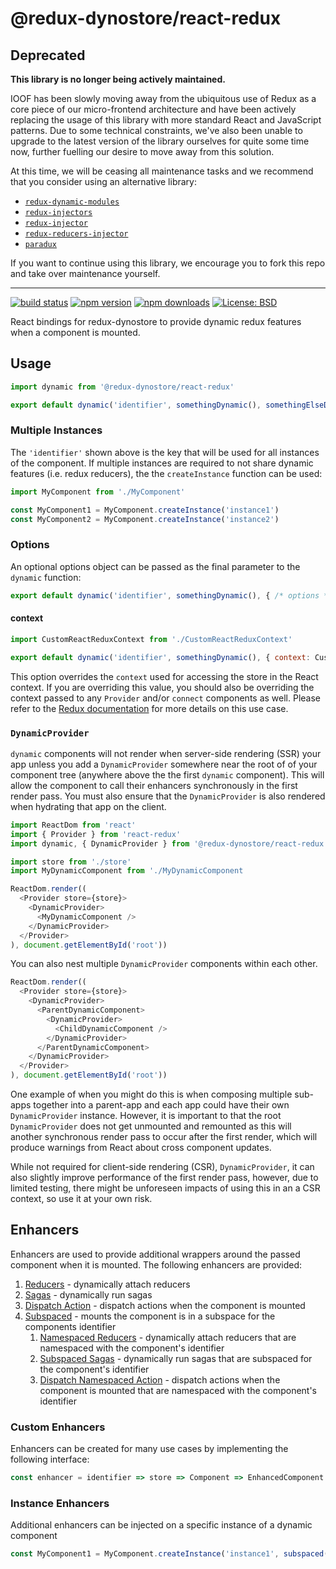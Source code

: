 # @redux-dynostore/react-redux

## Deprecated

**This library is no longer being actively maintained.**

IOOF has been slowly moving away from the ubiquitous use of Redux as a core piece of our micro-frontend architecture and have been actively replacing
the usage of this library with more standard React and JavaScript patterns.  Due to some technical constraints, we've also been unable to upgrade to
the latest version of the library ourselves for quite some time now, further fuelling our desire to move away from this solution.

At this time, we will be ceasing all maintenance tasks and we recommend that you consider using an alternative library:

* [`redux-dynamic-modules`](https://www.npmjs.com/package/redux-dynamic-modules)
* [`redux-injectors`](https://www.npmjs.com/package/redux-injectors)
* [`redux-injector`](https://www.npmjs.com/package/redux-injector)
* [`redux-reducers-injector`](https://www.npmjs.com/package/redux-reducers-injector)
* [`paradux`](https://www.npmjs.com/package/paradux)

If you want to continue using this library, we encourage you to fork this repo and take over maintenance yourself.

---

[![build status](https://img.shields.io/travis/ioof-holdings/redux-dynostore/master.svg?style=flat-square)](https://travis-ci.org/ioof-holdings/redux-dynostore)
[![npm version](https://img.shields.io/npm/v/@redux-dynostore/react-redux.svg?style=flat-square)](https://www.npmjs.com/package/@redux-dynostore/react-redux)
[![npm downloads](https://img.shields.io/npm/dm/@redux-dynostore/react-redux.svg?style=flat-square)](https://www.npmjs.com/package/@redux-dynostore/react-redux)
[![License: BSD](https://img.shields.io/npm/l/@redux-dynostore/react-redux.svg?style=flat-square)](/LICENSE.md)

React bindings for redux-dynostore to provide dynamic redux features when a component is mounted.

## Usage

```javascript
import dynamic from '@redux-dynostore/react-redux'

export default dynamic('identifier', somethingDynamic(), somethingElseDynamic('with parameters'))(MyComponent)
```

### Multiple Instances

The `'identifier'` shown above is the key that will be used for all instances of the component.  If multiple instances are required to not share dynamic features (i.e. redux reducers), the the `createInstance` function can be used:

```javascript
import MyComponent from './MyComponent'

const MyComponent1 = MyComponent.createInstance('instance1')
const MyComponent2 = MyComponent.createInstance('instance2')
```

### Options

An optional options object can be passed as the final parameter to the `dynamic` function:

```javascript
export default dynamic('identifier', somethingDynamic(), { /* options */ })(MyComponent)
```

#### context

```javascript
import CustomReactReduxContext from './CustomReactReduxContext'

export default dynamic('identifier', somethingDynamic(), { context: CustomReactReduxContext })(MyComponent)
```

This option overrides the `context` used for accessing the store in the React context.  If you are overriding this value, you should also be overriding the context passed to any `Provider` and/or `connect` components as well.  Please refer to the [Redux documentation](https://react-redux.js.org/using-react-redux/accessing-store#providing-custom-context) for more details on this use case.

### `DynamicProvider`

`dynamic` components will not render when server-side rendering (SSR) your app unless you add a `DynamicProvider` somewhere near the root of of your component tree (anywhere above the the first `dynamic` component).
This will allow the component to call their enhancers synchronously in the first render pass.  You must also ensure that the `DynamicProvider` is also rendered when hydrating that app on the client.

```js
import ReactDom from 'react'
import { Provider } from 'react-redux'
import dynamic, { DynamicProvider } from '@redux-dynostore/react-redux'

import store from './store'
import MyDynamicComponent from './MyDynamicComponent

ReactDom.render((
  <Provider store={store}>
    <DynamicProvider>
      <MyDynamicComponent />
    </DynamicProvider>
  </Provider>
), document.getElementById('root'))
```

You can also nest multiple `DynamicProvider` components within each other.

```js
ReactDom.render((
  <Provider store={store}>
    <DynamicProvider>
      <ParentDynamicComponent>
        <DynamicProvider>
          <ChildDynamicComponent />
        </DynamicProvider>
      </ParentDynamicComponent>
    </DynamicProvider>
  </Provider>
), document.getElementById('root'))
```

One example of when you might do this is when composing multiple sub-apps together into a parent-app and each app could have their own `DynamicProvider` instance.
However, it is important to that the root `DynamicProvider` does not get unmounted and remounted as this will another synchronous render pass to occur after the first render, which will produce warnings from React about cross component
updates.

While not required for client-side rendering (CSR), `DynamicProvider`, it can also slightly improve performance of the first render pass, however, due to limited testing, there might be unforeseen impacts of using this in an a CSR
context, so use it at your own risk.

## Enhancers

Enhancers are used to provide additional wrappers around the passed component when it is mounted. The following enhancers are provided:

1. [Reducers](/packages/redux-dynostore-core) - dynamically attach reducers
2. [Sagas](/packages/redux-dynostore-redux-saga) - dynamically run sagas
3. [Dispatch Action](/packages/redux-dynostore-core) - dispatch actions when the component is mounted
4. [Subspaced](/packages/redux-dynostore-react-redux-subspace) - mounts the component is in a subspace for the components identifier
   1. [Namespaced Reducers](/packages/redux-dynostore-redux-subspace) - dynamically attach reducers that are namespaced with the component's identifier
   2. [Subspaced Sagas](/packages/redux-dynostore-redux-subspace-saga) - dynamically run sagas that are subspaced for the component's identifier
   3. [Dispatch Namespaced Action](/packages/redux-dynostore-redux-subspace) - dispatch actions when the component is mounted that are namespaced with the component's identifier

### Custom Enhancers

Enhancers can be created for many use cases by implementing the following interface:

```javascript
const enhancer = identifier => store => Component => EnhancedComponent
```

### Instance Enhancers

Additional enhancers can be injected on a specific instance of a dynamic component 

```javascript
const MyComponent1 = MyComponent.createInstance('instance1', subspaced())
```
